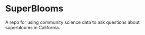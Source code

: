 # SuperBlooms
A repo for using community science data to ask questions about superblooms in California. 
